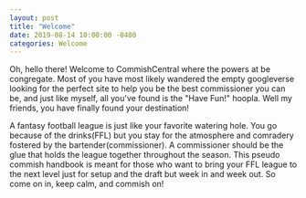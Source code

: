 ```yaml
---
layout: post
title: "Welcome"
date: 2019-08-14 10:00:00 -0400
categories: Welcome
---
```


Oh, hello there! Welcome to CommishCentral where the powers at be congregate. Most of you have most likely wandered the empty googleverse looking for the perfect site to help you be the best commissioner you can be, and just like myself, all you've found is the "Have Fun!" hoopla. Well my friends, you have finally found your destination!

A fantasy football league is just like your favorite watering hole. You go because of the drinks(FFL) but you stay for the atmosphere and comradery fostered by the bartender(commissioner). A commissioner should be the glue that holds the league together throughout the season. This pseudo commish handbook is meant for those who want to bring your FFL league to the next level just for setup and the draft but week in and week out. So come on in, keep calm, and commish on!
